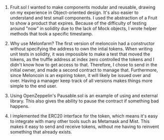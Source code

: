 

1. Fruit.sol
I wanted to make components modular and reusable, drawing on my experience in Object-oriented design. It's also easier to understand and test small components. I used the abstraction of a Fruit to show a product that expires. Because of the difficulty of testing around "now" in solidity due to the lack of Mock objects, I wrote helper methods that took a specific timestamp.

2. Why use Melonfarm? The first version of meloncoin had a constructor without specifying the address to own the intial tokens. When writing unit tests in solidity, it was impossible to make a test that moved the tokens, as the truffle address at index zero controlled the tokens and I didn't know how to get access to that. Therefore, I chose to send in the initial owner, and made a second contract to manage that. Furthermore, since Meloncoin is an expiring token, it will likely be issued over and over. Having a manager keep track of all versions makes things more simple to the end user.

3. Using OpenZeppelin's Pausable.sol is an example of using and external library. This also gives the ability to pause the contract if something bad happens.

4. I implemented the ERC20 interface for the token, which means it's easy to integrate with many other tools such as Metamask and Mist. This makes it easy to send and receive tokens, without me having to reinvent something that already exists.
